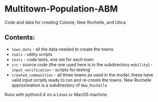 # Multitown-Population-ABM
Code and data for creating Colonie, New Rochelle, and Utica

## Contents:

- `town_data` - all the data needed to create the towns
- `tools` - utility scripts
- `tests` - code tests, one set for each town
- `src` - source code (the one used here is in the subdirectory `mobility`)
-`input_verification` - scripts for testing`
- `created_communities` - all three towns as used in the model; these have valid input scripts ready to run and re-create the towns. New Rochelle approximation is a subdirectory of `New_Rochelle`

Runs with python3.X on a Linux or MacOS machine.
